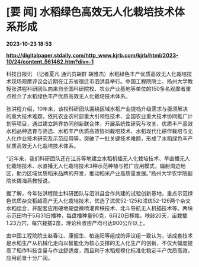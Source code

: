 # [要 闻] 水稻绿色高效无人化栽培技术体系形成

**2023-10-23 18:53**

**http://digitalpaper.stdaily.com/http_www.kjrb.com/kjrb/html/2023-10/24/content_561462.htm?div=-1**

 科技日报讯 （记者夏凡 通讯员胡群 胡雅杰）水稻绿色丰产优质高效无人化栽培技术现场观摩评议会近期在江苏省宿迁市泗洪县举行。中国工程院院士、扬州大学教授张洪程科研团队向来自全国科研院校、农业产业基地等单位的150多名观摩者重点推介了水稻绿色丰产优质高效无人化栽培技术体系。

 张洪程介绍，10年来，该校科研团队围绕区域水稻产业提档升级需求与亟须解决的重大技术难题，依托农业农村部重大引领性技术、全国农业重大技术协同推广计划等项目，通过建立跨界协同创新联合体，开展系统性研究与攻关、优质丰产高效水稻品种选育与筛选、水稻丰产优质高效协同栽培技术、水稻现代化耕作栽培与无人化作业技术研究及示范应用等，突破了一批关键技术难题，形成了水稻绿色丰产优质高效无人化栽培技术体系。

 “近年来，我们科研团队还在江苏等地建立水稻机插无人化栽培技术、旱直播无人化栽培技术、水直播无人化栽培技术3种示范种植与推广应用模式，辐射周边地区，助力区域优质稻米品牌的开发，推动稻米产业高质量发展。”扬州大学农学院副院长魏海燕教授说。

 据了解，今年张洪程院士科研团队与泗洪县合作共建的试验创新基地，重点示范绿色优质杂交稻超高产无人化栽培技术，优选了沭优52-125和沭优52-126两个杂交水稻组合，并配套应用硬地硬盘微喷灌育秧技术、北斗导航无人机插技术等。两块示范田均于5月31日播种，每盘播种量90克，6月20日移栽，秧龄20天，亩栽插1.23万穴，每穴栽插2苗，理论秋收亩产均可达900公斤以上。

 由中国工程院院士赵春江、康振生、柏连阳等组成的评议组一致认为，该成套技术是水稻生产从机械化走向以智能化为核心支撑的无人化生产的创新，不仅大幅度提高了稻作科技含量与作业舒适度，而且利于水稻规模化标准化稳定丰产优质高效，应用前景十分广阔。